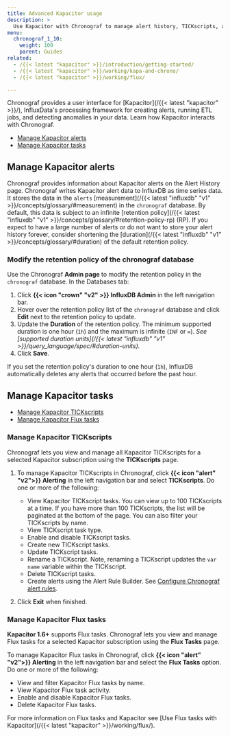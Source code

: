 ```yaml
---
title: Advanced Kapacitor usage
description: >
  Use Kapacitor with Chronograf to manage alert history, TICKscripts, and Flux tasks.
menu:
  chronograf_1_10:
    weight: 100
    parent: Guides
related:
  - /{{< latest "kapacitor" >}}/introduction/getting-started/
  - /{{< latest "kapacitor" >}}/working/kapa-and-chrono/
  - /{{< latest "kapacitor" >}}/working/flux/

---
```


Chronograf provides a user interface for [Kapacitor](/{{< latest "kapacitor" >}}/),
InfluxData's processing framework for creating alerts, running ETL jobs, and detecting anomalies in your data.
Learn how Kapacitor interacts with Chronograf.

- [Manage Kapacitor alerts](#manage-kapacitor-alerts)
- [Manage Kapacitor tasks](#manage-kapacitor-tasks)

## Manage Kapacitor alerts

Chronograf provides information about Kapacitor alerts on the Alert History page.
Chronograf writes Kapacitor alert data to InfluxDB as time series data.
It stores the data in the `alerts` [measurement](/{{< latest "influxdb" "v1" >}}/concepts/glossary/#measurement)
in the `chronograf` database.
By default, this data is subject to an infinite [retention policy](/{{< latest "influxdb" "v1" >}}/concepts/glossary/#retention-policy-rp) (RP).
If you expect to have a large number of alerts or do not want to store your alert
history forever, consider shortening the [duration](/{{< latest "influxdb" "v1" >}}/concepts/glossary/#duration)
of the default retention policy.

### Modify the retention policy of the chronograf database

Use the Chronograf **Admin page** to modify the retention policy in the `chronograf` database.
In the Databases tab:

1.  Click **{{< icon "crown" "v2" >}} InfluxDB Admin** in the left navigation bar.
2.  Hover over the retention policy list of the `chronograf` database and click **Edit**
    next to the retention policy to update.
3.  Update the **Duration** of the retention policy.
    The minimum supported duration is one hour (`1h`) and the maximum is infinite (`INF` or `∞`).
    _See [supported duration units](/{{< latest "influxdb" "v1" >}}/query_language/spec/#duration-units)._
4.  Click **Save**.


If you set the retention policy's duration to one hour (`1h`), InfluxDB
automatically deletes any alerts that occurred before the past hour.

## Manage Kapacitor tasks

- [Manage Kapacitor TICKscripts](#manage-kapacitor-tickscripts)
- [Manage Kapacitor Flux tasks](#manage-kapacitor-flux-tasks)

### Manage Kapacitor TICKscripts

Chronograf lets you view and manage all Kapacitor TICKscripts for a selected Kapacitor subscription using the **TICKscripts** page.  

1. To manage Kapacitor TICKscripts in Chronograf, click
**{{< icon "alert" "v2">}} Alerting** in the left navigation bar and select **TICKscripts**. 
Do one or more of the following:

    - View Kapacitor TICKscript tasks. You can view up to 100 TICKscripts at a time. If you have more than 100 TICKscripts, the list will be paginated at the bottom of the page. You can also filter your TICKscripts by name.  
    - View TICKscript task type.
    - Enable and disable TICKscript tasks.
    - Create new TICKscript tasks. 
    - Update TICKscript tasks.
    - Rename a TICKscript. Note, renaming a TICKscript updates the `var name` variable within the TICKscript.
    - Delete TICKscript tasks.
    - Create alerts using the Alert Rule Builder.  See [Configure Chronograf alert rules](/chronograf/v1.10/guides/create-alert-rules/#configure-chronograf-alert-rules).

2. Click **Exit** when finished.

### Manage Kapacitor Flux tasks
**Kapacitor 1.6+** supports Flux tasks.
Chronograf lets you view and manage Flux tasks for a selected Kapacitor subscription using the **Flux Tasks** page.  

To manage Kapacitor Flux tasks in Chronograf, click
**{{< icon "alert" "v2">}} Alerting** in the left navigation bar and select the **Flux Tasks** option. Do one or more of the following:

  - View and filter Kapacitor Flux tasks by name.
  - View Kapacitor Flux task activity.
  - Enable and disable Kapacitor Flux tasks.
  - Delete Kapacitor Flux tasks.

For more information on Flux tasks and Kapacitor see [Use Flux tasks with Kapacitor](/{{< latest "kapacitor" >}}/working/flux/).